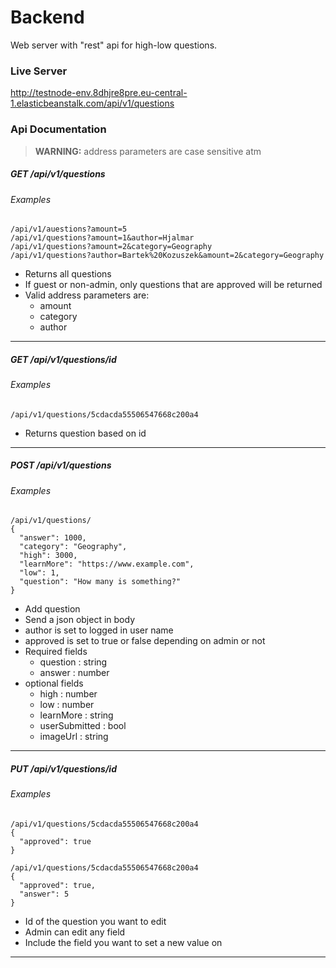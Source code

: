# Backend

Web server with "rest" api for high-low questions.

### Live Server

http://testnode-env.8dhjre8pre.eu-central-1.elasticbeanstalk.com/api/v1/questions

### Api Documentation

> **WARNING:** address parameters are case sensitive atm

##### GET /api/v1/questions

###### Examples

```
/api/v1/auestions?amount=5
/api/v1/questions?amount=1&author=Hjalmar
/api/v1/questions?amount=2&category=Geography
/api/v1/questions?author=Bartek%20Kozuszek&amount=2&category=Geography
```

- Returns all questions
- If guest or non-admin, only questions that are approved will be returned
- Valid address parameters are:
  - amount
  - category
  - author

---

##### GET /api/v1/questions/id

###### Examples

```
/api/v1/questions/5cdacda55506547668c200a4
```

- Returns question based on id

---

##### POST /api/v1/questions

###### Examples

```
/api/v1/questions/
{
  "answer": 1000,
  "category": "Geography",
  "high": 3000,
  "learnMore": "https://www.example.com",
  "low": 1,
  "question": "How many is something?"
}
```

- Add question
- Send a json object in body
- author is set to logged in user name
- approved is set to true or false depending on admin or not
- Required fields
  - question : string
  - answer : number
- optional fields
  - high : number
  - low : number
  - learnMore : string
  - userSubmitted  : bool
  - imageUrl : string

---

##### PUT /api/v1/questions/id

###### Examples

```
/api/v1/questions/5cdacda55506547668c200a4
{
  "approved": true
}

/api/v1/questions/5cdacda55506547668c200a4
{
  "approved": true,
  "answer": 5
}

```
- Id of the question you want to edit
- Admin can edit any field
- Include the field you want to set a new value on

---
